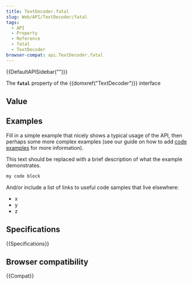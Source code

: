 ```yaml
---
title: TextDecoder.fatal
slug: Web/API/TextDecoder/fatal
tags:
  - API
  - Property
  - Reference
  - fatal
  - TextDecoder
browser-compat: api.TextDecoder.fatal
---
```

{{DefaultAPISidebar("")}}

The **`fatal`** property of the {{domxref("TextDecoder")}} interface 

## Value



## Examples

Fill in a simple example that nicely shows a typical usage of the API, then perhaps some more complex examples (see our guide on how to add [code examples](/en-US/docs/MDN/Contribute/Structures/Code_examples) for more information).

This text should be replaced with a brief description of what the example demonstrates.

```js
my code block
```

And/or include a list of links to useful code samples that live elsewhere:

*   x
*   y
*   z

## Specifications

{{Specifications}}

## Browser compatibility

{{Compat}}


